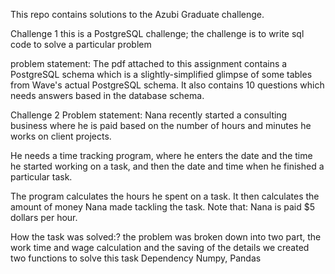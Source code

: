 This repo contains solutions to the Azubi Graduate challenge. 

Challenge 1
this is a PostgreSQL challenge; the challenge is to write sql code to solve a particular problem

problem statement:
The pdf attached to this assignment contains a PostgreSQL schema which is a slightly-simplified glimpse of some tables from Wave's actual PostgreSQL schema.
It also contains 10 questions which needs answers based in the database schema.

Challenge 2
Problem statement:
Nana recently started a consulting business where he is paid based on the number of hours and minutes he works on client projects.

He needs a time tracking program, where he enters the date and the time he started working on a task, and then the date and time when he finished a particular task. 

The program calculates the hours he spent on a task. It then calculates the amount of money Nana made tackling the task. Note that: Nana is paid $5 dollars per hour.

How the task was solved:?
the problem was broken down into two part, the work time and wage calculation and the saving of the details 
we created two functions to solve this task
Dependency
Numpy, Pandas
